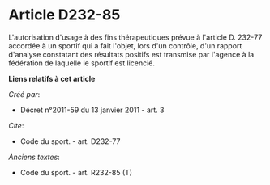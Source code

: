 # Article D232-85

L'autorisation d'usage à des fins thérapeutiques prévue à l'article D. 232-77 accordée à un sportif qui a fait l'objet, lors
d'un contrôle, d'un rapport d'analyse constatant des résultats positifs est transmise par l'agence à la fédération de
laquelle le sportif est licencié.

**Liens relatifs à cet article**

_Créé par_:

  - Décret n°2011-59 du 13 janvier 2011 - art. 3

_Cite_:

  - Code du sport. - art. D232-77

_Anciens textes_:

  - Code du sport. - art. R232-85 (T)
